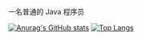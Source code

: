 
一名普通的 Java 程序员

[![Anurag's GitHub stats](https://github-readme-stats.vercel.app/api?username=cxhello&show_icons=true)](https://github.com/anuraghazra/github-readme-stats)
[![Top Langs](https://github-readme-stats.vercel.app/api/top-langs/?username=cxhello&layout=compact)](https://github.com/anuraghazra/github-readme-stats)

